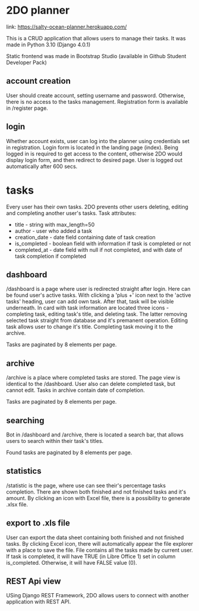 # 2DO planner


link: https://salty-ocean-planner.herokuapp.com/

This is a CRUD application that allows users to manage their tasks.
It was made in Python 3.10 (Django 4.0.1)

Static frontend was made in Bootstrap Studio (available in Github Student Developer Pack)

## account creation

User should create account, setting username and password.
Otherwise, there is no access to the tasks management.
Registration form is available in /register page.


## login
Whether account exists, user can log into the planner using credentials
set in registration.
Login form is located in the landing page (index).
Being logged in is required to get access to the content, otherwise
2DO would display login form, and then redirect to desired page.
User is logged out automatically after 600 secs.

# tasks
Every user has their own tasks.
2DO prevents other users deleting, editing and completing another user's tasks.
Task attributes:
* title - string with max_length=50
* author - user who added a task
* creation_date - date field containing date of task creation
* is_completed  - boolean field with information if task is completed or not
* completed_at - date field with null if not completed, and with date of task completion if completed


## dashboard
/dashboard is a page where user is redirected straight after login. 
Here can be found user's active tasks. With clicking a 'plus +' icon next to the
'active tasks' heading, user can add own task. After that, task will be
visible underneath.
In card with task information are located three icons - completing task, editing task's title, and deleting task.
The latter removing selected task straight from database and it's premanent operation.
Editing task allows user to change it's title. Completing task moving it to the archive.

Tasks are paginated by 8 elements per page.
## archive
/archive is a place where completed tasks are stored. The page view is identical to the /dashboard. 
User also can delete completed task, but cannot edit.
Tasks in archive contain date of completion.

Tasks are paginated by 8 elements per page.
## searching

Bot in /dashboard and /archive, there is located a search bar,
that allows users to search within their task's titles.


Found tasks are paginated by 8 elements per page.
## statistics

/statistic is the page, where use can see their's percentage tasks completion.
There are shown both finished and not finished tasks and it's amount.
By clicking an icon with Excel file, there is a possibility to generate .xlsx file.


## export to .xls file
User can export the data sheet containing both finished and not finished tasks.
By clicking Excel icon, there will automatically appear the file explorer with a place to save the file.
File contains all the tasks made by current user.
If task is completed, it will have TRUE (in Libre Office 1) set in column is_completed.
Otherwise, it will have FALSE value (0).

## REST Api view
USing Django REST Framework, 2DO allows users to connect with another application with REST API.

